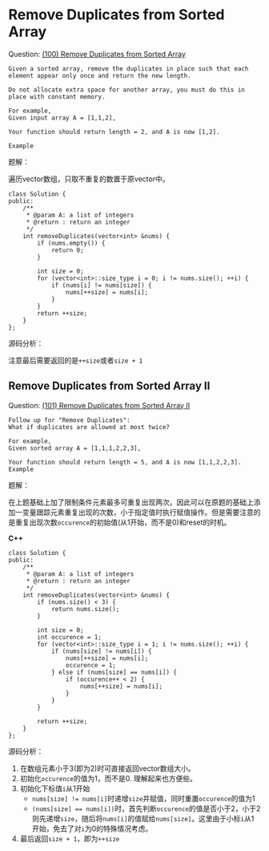# Remove Duplicates from Sorted Array

Question: [(100) Remove Duplicates from Sorted Array](http://www.lintcode.com/en/problem/remove-duplicates-from-sorted-array/)

```
Given a sorted array, remove the duplicates in place such that each element appear only once and return the new length.

Do not allocate extra space for another array, you must do this in place with constant memory.

For example,
Given input array A = [1,1,2],

Your function should return length = 2, and A is now [1,2].

Example
```

题解：

遍历vector数组，只取不重复的数置于原vector中。

```
class Solution {
public:
    /**
     * @param A: a list of integers
     * @return : return an integer
     */
    int removeDuplicates(vector<int> &nums) {
        if (nums.empty()) {
            return 0;
        }

        int size = 0;
        for (vector<int>::size_type i = 0; i != nums.size(); ++i) {
            if (nums[i] != nums[size]) {
                nums[++size] = nums[i];
            }
        }
        return ++size;
    }
};
```

源码分析：

注意最后需要返回的是`++size`或者`size + 1`

## Remove Duplicates from Sorted Array II

Question: [(101) Remove Duplicates from Sorted Array II](http://www.lintcode.com/en/problem/remove-duplicates-from-sorted-array-ii/)

```
Follow up for "Remove Duplicates":
What if duplicates are allowed at most twice?

For example,
Given sorted array A = [1,1,1,2,2,3],

Your function should return length = 5, and A is now [1,1,2,2,3].
Example
```

题解：

在上题基础上加了限制条件元素最多可重复出现两次。因此可以在原题的基础上添加一变量跟踪元素重复出现的次数，小于指定值时执行赋值操作。但是需要注意的是重复出现次数`occurence`的初始值(从1开始，而不是0)和reset的时机。

**C++**

```
class Solution {
public:
    /**
     * @param A: a list of integers
     * @return : return an integer
     */
    int removeDuplicates(vector<int> &nums) {
        if (nums.size() < 3) {
            return nums.size();
        }

        int size = 0;
        int occurence = 1;
        for (vector<int>::size_type i = 1; i != nums.size(); ++i) {
            if (nums[size] != nums[i]) {
                nums[++size] = nums[i];
                occurence = 1;
            } else if (nums[size] == nums[i]) {
                if (occurence++ < 2) {
                    nums[++size] = nums[i];
                }
            }
        }

        return ++size;
    }
};
```

源码分析：

1. 在数组元素小于3(即为2)时可直接返回vector数组大小。
2. 初始化`occurence`的值为1，而不是0. 理解起来也方便些。
3. 初始化下标值`i`从1开始
    - `nums[size] != nums[i]`时递增`size`并赋值，同时重置`occurence`的值为1
    - `(nums[size] == nums[i])`时，首先判断`occurence`的值是否小于2，小于2则先递增`size`，随后将`nums[i]`的值赋给`nums[size]`。这里由于小标`i`从1开始，免去了对`i`为0的特殊情况考虑。
4. 最后返回`size + 1`，即为`++size`

